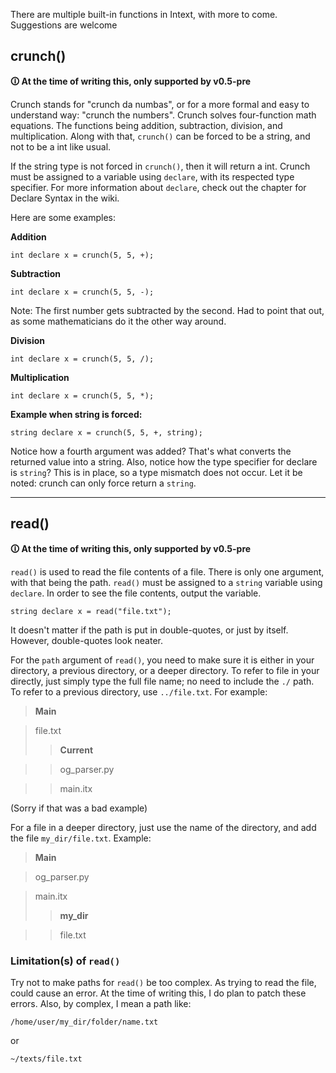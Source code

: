 There are multiple built-in functions in Intext, with more to come. Suggestions are welcome

## crunch()
**🛈 At the time of writing this, only supported by v0.5-pre**

Crunch stands for "crunch da numbas", or for a more formal and easy to understand way: "crunch the numbers". Crunch solves four-function math equations. The functions being addition, subtraction, division, and multiplication. Along with that, ``crunch()`` can be forced to be a string, and not to be a int like usual.

If the string type is not forced in ``crunch()``, then it will return a int. Crunch must be assigned to a variable using ``declare``, with its respected type specifier. For more information about ``declare``, check out the chapter for Declare Syntax in the wiki.

Here are some examples:

**Addition**
``` intext
int declare x = crunch(5, 5, +);
``` 

**Subtraction**
``` intext
int declare x = crunch(5, 5, -);
``` 

Note: The first number gets subtracted by the second. Had to point that out, as some mathematicians do it the other way around.

**Division**
``` intext
int declare x = crunch(5, 5, /);
``` 

**Multiplication**
``` intext
int declare x = crunch(5, 5, *);
``` 

**Example when string is forced:**

``` intext
string declare x = crunch(5, 5, +, string);
```
Notice how a fourth argument was added? That's what converts the returned value into a string. Also, notice how the type specifier for declare is ``string``? This is in place, so a type mismatch does not occur. Let it be noted: crunch can only force return a ``string``.

***

## read()
**🛈 At the time of writing this, only supported by v0.5-pre**

``read()`` is used to read the file contents of a file. There is only one argument, with that being the path. ``read()`` must be assigned to a ``string`` variable using ``declare``. In order to see the file contents, output the variable.

``` intext
string declare x = read("file.txt");
```

It doesn't matter if the path is put in double-quotes, or just by itself. However, double-quotes look neater. 

For the ``path`` argument of ``read()``, you need to make sure it is either in your directory, a previous directory, or a deeper directory. To refer to file in your directly, just simply type the full file name; no need to include the ``./`` path. To refer to a previous directory, use ``../file.txt``. For example:

> **Main**

> file.txt
>> **Current**

>> og_parser.py

>> main.itx

(Sorry if that was a bad example)

For a file in a deeper directory, just use the name of the directory, and add the file ``my_dir/file.txt``. Example:

> **Main**

> og_parser.py

> main.itx
>> **my_dir**

>> file.txt

### Limitation(s) of ``read()``
Try not to make paths for ``read()`` be too complex. As trying to read the file, could cause an error. At the time of writing this, I do plan to patch these errors. Also, by complex, I mean a path like:

``/home/user/my_dir/folder/name.txt``

or

``~/texts/file.txt`` 